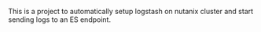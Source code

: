 This is a project to automatically setup logstash on nutanix cluster
and start sending logs to an ES endpoint.

